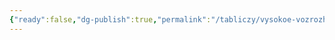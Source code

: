 ```yaml
---
{"ready":false,"dg-publish":true,"permalink":"/tabliczy/vysokoe-vozrozhdenie/peta-palestrini/","dgPassFrontmatter":true}
---
```



